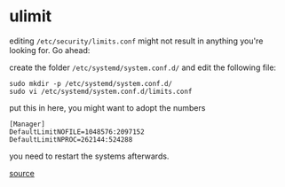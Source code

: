 # ulimit

editing `/etc/security/limits.conf` might not result in anything you're looking for. Go ahead:

create the folder `/etc/systemd/system.conf.d/` and edit the following file:

```
sudo mkdir -p /etc/systemd/system.conf.d/
sudo vi /etc/systemd/system.conf.d/limits.conf
```

put this in here, you might want to adopt the numbers

```
[Manager]
DefaultLimitNOFILE=1048576:2097152
DefaultLimitNPROC=262144:524288
```

you need to restart the systems afterwards.

[source](https://unix.stackexchange.com/questions/366352/etc-security-limits-conf-not-applied)